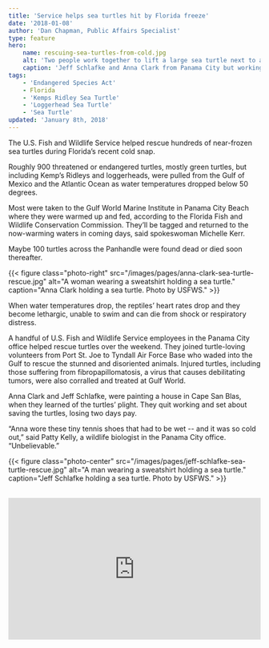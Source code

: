 ```yaml
---
title: 'Service helps sea turtles hit by Florida freeze'
date: '2018-01-08'
author: 'Dan Chapman, Public Affairs Specialist'
type: feature
hero:
    name: rescuing-sea-turtles-from-cold.jpg
    alt: 'Two people work together to lift a large sea turtle next to a wheelbarrow.'
    caption: 'Jeff Schlafke and Anna Clark from Panama City but working in Cape San Blas, Gulf County, Florida where the stunned turtle event occurred. Photo by USFWS.'
tags:
    - 'Endangered Species Act'
    - Florida
    - 'Kemps Ridley Sea Turtle'
    - 'Loggerhead Sea Turtle'
    - 'Sea Turtle'
updated: 'January 8th, 2018'
---
```


The U.S. Fish and Wildlife Service helped rescue hundreds of near-frozen sea turtles during Florida’s recent cold snap.

Roughly 900 threatened or endangered turtles, mostly green turtles, but including Kemp’s Ridleys and loggerheads, were pulled from the Gulf of Mexico and the Atlantic Ocean as water temperatures dropped below 50 degrees.

Most were taken to the Gulf World Marine Institute in Panama City Beach where they were warmed up and fed, according to the Florida Fish and Wildlife Conservation Commission. They’ll be tagged and returned to the now-warming waters in coming days, said spokeswoman Michelle Kerr.

Maybe 100 turtles across the Panhandle were found dead or died soon thereafter. 

{{< figure class="photo-right" src="/images/pages/anna-clark-sea-turtle-rescue.jpg" alt="A woman wearing a sweatshirt holding a sea turtle." caption="Anna Clark holding a sea turtle. Photo by USFWS." >}}

When water temperatures drop, the reptiles’ heart rates drop and they become lethargic, unable to swim and can die from shock or respiratory distress.

A handful of U.S. Fish and Wildlife Service employees in the Panama City office helped rescue turtles over the weekend. They joined turtle-loving volunteers from Port St. Joe to Tyndall Air Force Base who waded into the Gulf to rescue the stunned and disoriented animals. Injured turtles, including those suffering from fibropapillomatosis, a virus that causes debilitating tumors, were also corralled and treated at Gulf World.

Anna Clark and Jeff Schlafke, were painting a house in Cape San Blas, when they learned of the turtles’ plight. They quit working and set about saving the turtles, losing two days pay. 

“Anna wore these tiny tennis shoes that had to be wet -- and it was so cold out,” said Patty Kelly, a wildlife biologist in the Panama City office. “Unbelievable.”

{{< figure class="photo-center" src="/images/pages/jeff-schlafke-sea-turtle-rescue.jpg" alt="A man wearing a sweatshirt holding a sea turtle." caption="Jeff Schlafke holding a sea turtle. Photo by USFWS." >}}

<br>
<div style="position: relative; padding-bottom: 56.25%; overflow: hidden;">
  <iframe src="https://www.facebook.com/plugins/video.php?href=https%3A%2F%2Fwww.facebook.com%2FMyFWC%2Fvideos%2F10155953144288349%2F&show_text=0" style="position: absolute; width: 100%; height: 100%;" scrolling="no" frameborder="0" allowTransparency="true" allowFullScreen="true"></iframe>
</div>
